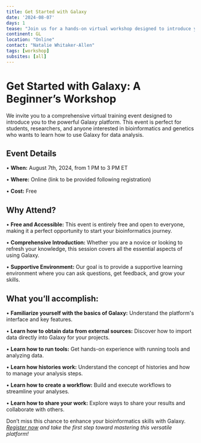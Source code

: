 ```yaml
---
title: Get Started with Galaxy
date: '2024-08-07'
days: 1
tease: "Join us for a hands-on virtual workshop designed to introduce you to essential bioinformatics skills using Galaxy—perfect for beginners and those looking to refresh their knowledge."
continent: GL
location: "Online"
contact: "Natalie Whitaker-Allen"
tags: [workshop]
subsites: [all]
---
```


# Get Started with Galaxy: A Beginner’s Workshop

We invite you to a comprehensive virtual training event designed to introduce you to the powerful Galaxy platform. This event is perfect for students, researchers, and anyone interested in bioinformatics and genetics who wants to learn how to use Galaxy for data analysis.

## Event Details

•	__When:__ August 7th, 2024, from 1 PM to 3 PM ET

•	__Where:__ Online (link to be provided following registration)

•	__Cost:__ Free


## Why Attend?

•	__Free and Accessible:__ This event is entirely free and open to everyone, making it a perfect opportunity to start your bioinformatics journey.

•	__Comprehensive Introduction:__ Whether you are a novice or looking to refresh your knowledge, this session covers all the essential aspects of using Galaxy.

•	__Supportive Environment:__ Our goal is to provide a supportive learning environment where you can ask questions, get feedback, and grow your skills.


## What you’ll accomplish:  

•	__Familiarize yourself with the basics of Galaxy:__ Understand the platform's interface and key features.

•	__Learn how to obtain data from external sources:__ Discover how to import data directly into Galaxy for your projects.

•	__Learn how to run tools:__ Get hands-on experience with running tools and analyzing data.

•	__Learn how histories work:__ Understand the concept of histories and how to manage your analysis steps.

•	__Learn how to create a workflow:__ Build and execute workflows to streamline your analyses.

•	__Learn how to share your work:__ Explore ways to share your results and collaborate with others.


Don’t miss this chance to enhance your bioinformatics skills with Galaxy. 
*[Register now](https://docs.google.com/forms/d/e/1FAIpQLSehTbxSnTp3ImxI0HTK5qGVQsn8LNjvmXGXb7iqoir4-JfC-g/viewform?usp=sf_link) and take the first step toward mastering this versatile platform!*
